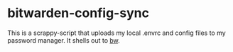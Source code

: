 # bitwarden-config-sync

This is a scrappy-script that uploads my local .envrc and config files to my
password manager. It shells out to [bw](https://github.com/bitwarden/cli).
